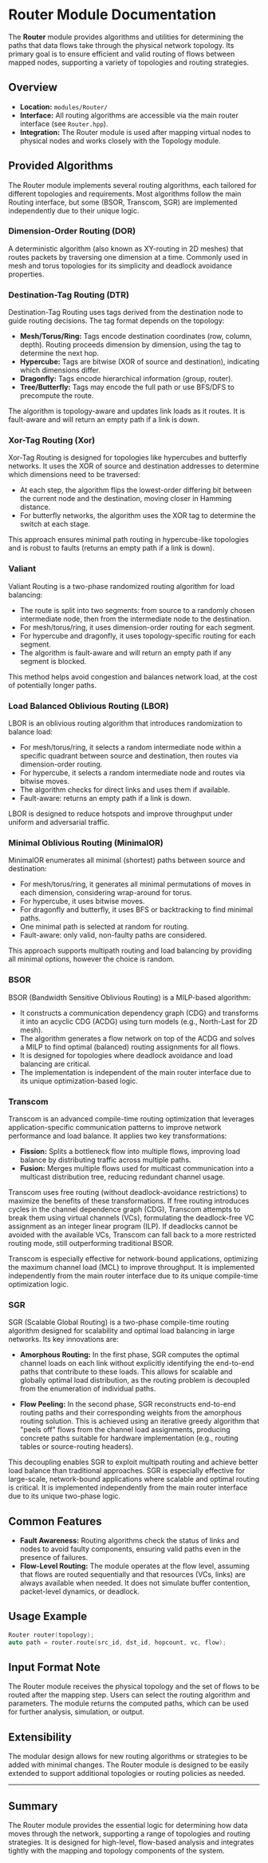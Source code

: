 # Router Module Documentation

The **Router** module provides algorithms and utilities for determining the paths that data flows take through the physical network topology. Its primary goal is to ensure efficient and valid routing of flows between mapped nodes, supporting a variety of topologies and routing strategies.

## Overview

- **Location:** `modules/Router/`
- **Interface:** All routing algorithms are accessible via the main router interface (see `Router.hpp`).
- **Integration:** The Router module is used after mapping virtual nodes to physical nodes and works closely with the Topology module.

## Provided Algorithms

The Router module implements several routing algorithms, each tailored for different topologies and requirements. Most algorithms follow the main Routing interface, but some (BSOR, Transcom, SGR) are implemented independently due to their unique logic.

### Dimension-Order Routing (DOR)
A deterministic algorithm (also known as XY-routing in 2D meshes) that routes packets by traversing one dimension at a time. Commonly used in mesh and torus topologies for its simplicity and deadlock avoidance properties.

### Destination-Tag Routing (DTR)
Destination-Tag Routing uses tags derived from the destination node to guide routing decisions. The tag format depends on the topology:
- **Mesh/Torus/Ring:** Tags encode destination coordinates (row, column, depth). Routing proceeds dimension by dimension, using the tag to determine the next hop.
- **Hypercube:** Tags are bitwise (XOR of source and destination), indicating which dimensions differ.
- **Dragonfly:** Tags encode hierarchical information (group, router).
- **Tree/Butterfly:** Tags may encode the full path or use BFS/DFS to precompute the route.

The algorithm is topology-aware and updates link loads as it routes. It is fault-aware and will return an empty path if a link is down.

### Xor-Tag Routing (Xor)
Xor-Tag Routing is designed for topologies like hypercubes and butterfly networks. It uses the XOR of source and destination addresses to determine which dimensions need to be traversed:
- At each step, the algorithm flips the lowest-order differing bit between the current node and the destination, moving closer in Hamming distance.
- For butterfly networks, the algorithm uses the XOR tag to determine the switch at each stage.

This approach ensures minimal path routing in hypercube-like topologies and is robust to faults (returns an empty path if a link is down).

### Valiant
Valiant Routing is a two-phase randomized routing algorithm for load balancing:
- The route is split into two segments: from source to a randomly chosen intermediate node, then from the intermediate node to the destination.
- For mesh/torus/ring, it uses dimension-order routing for each segment.
- For hypercube and dragonfly, it uses topology-specific routing for each segment.
- The algorithm is fault-aware and will return an empty path if any segment is blocked.

This method helps avoid congestion and balances network load, at the cost of potentially longer paths.

### Load Balanced Oblivious Routing (LBOR)
LBOR is an oblivious routing algorithm that introduces randomization to balance load:
- For mesh/torus/ring, it selects a random intermediate node within a specific quadrant between source and destination, then routes via dimension-order routing.
- For hypercube, it selects a random intermediate node and routes via bitwise moves.
- The algorithm checks for direct links and uses them if available.
- Fault-aware: returns an empty path if a link is down.

LBOR is designed to reduce hotspots and improve throughput under uniform and adversarial traffic.

### Minimal Oblivious Routing (MinimalOR)
MinimalOR enumerates all minimal (shortest) paths between source and destination:
- For mesh/torus/ring, it generates all minimal permutations of moves in each dimension, considering wrap-around for torus.
- For hypercube, it uses bitwise moves.
- For dragonfly and butterfly, it uses BFS or backtracking to find minimal paths.
- One minimal path is selected at random for routing.
- Fault-aware: only valid, non-faulty paths are considered.

This approach supports multipath routing and load balancing by providing all minimal options, however the choice is random.

### BSOR
BSOR (Bandwidth Sensitive Oblivious Routing) is a MILP-based algorithm:
- It constructs a communication dependency graph (CDG) and transforms it into an acyclic CDG (ACDG) using turn models (e.g., North-Last for 2D mesh).
- The algorithm generates a flow network on top of the ACDG and solves a MILP to find optimal (balanced) routing assignments for all flows.
- It is designed for topologies where deadlock avoidance and load balancing are critical.
- The implementation is independent of the main router interface due to its unique optimization-based logic.

### Transcom
Transcom is an advanced compile-time routing optimization that leverages application-specific communication patterns to improve network performance and load balance. It applies two key transformations:
- **Fission:** Splits a bottleneck flow into multiple flows, improving load balance by distributing traffic across multiple paths.
- **Fusion:** Merges multiple flows used for multicast communication into a multicast distribution tree, reducing redundant channel usage.

Transcom uses free routing (without deadlock-avoidance restrictions) to maximize the benefits of these transformations. If free routing introduces cycles in the channel dependence graph (CDG), Transcom attempts to break them using virtual channels (VCs), formulating the deadlock-free VC assignment as an integer linear program (ILP). If deadlocks cannot be avoided with the available VCs, Transcom can fall back to a more restricted routing mode, still outperforming traditional BSOR.

Transcom is especially effective for network-bound applications, optimizing the maximum channel load (MCL) to improve throughput. It is implemented independently from the main router interface due to its unique compile-time optimization logic.

### SGR
SGR (Scalable Global Routing) is a two-phase compile-time routing algorithm designed for scalability and optimal load balancing in large networks. Its key innovations are:

- **Amorphous Routing:** In the first phase, SGR computes the optimal channel loads on each link without explicitly identifying the end-to-end paths that contribute to these loads. This allows for scalable and globally optimal load distribution, as the routing problem is decoupled from the enumeration of individual paths.

- **Flow Peeling:** In the second phase, SGR reconstructs end-to-end routing paths and their corresponding weights from the amorphous routing solution. This is achieved using an iterative greedy algorithm that "peels off" flows from the channel load assignments, producing concrete paths suitable for hardware implementation (e.g., routing tables or source-routing headers).

This decoupling enables SGR to exploit multipath routing and achieve better load balance than traditional approaches. SGR is especially effective for large-scale, network-bound applications where scalable and optimal routing is critical. It is implemented independently from the main router interface due to its unique two-phase logic.

## Common Features

- **Fault Awareness:** Routing algorithms check the status of links and nodes to avoid faulty components, ensuring valid paths even in the presence of failures.
- **Flow-Level Routing:** The module operates at the flow level, assuming that flows are routed sequentially and that resources (VCs, links) are always available when needed. It does not simulate buffer contention, packet-level dynamics, or deadlock.
## Usage Example

```cpp
Router router(topology);
auto path = router.route(src_id, dst_id, hopcount, vc, flow);
```

## Input Format Note

The Router module receives the physical topology and the set of flows to be routed after the mapping step. Users can select the routing algorithm and parameters. The module returns the computed paths, which can be used for further analysis, simulation, or output.

## Extensibility

The modular design allows for new routing algorithms or strategies to be added with minimal changes. The Router module is designed to be easily extended to support additional topologies or routing policies as needed.

---

## Summary

The Router module provides the essential logic for determining how data moves through the network, supporting a range of topologies and routing strategies. It is designed for high-level, flow-based analysis and integrates tightly with the mapping and topology components of the system.
